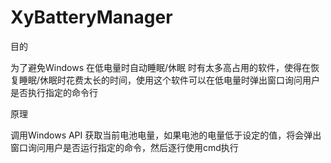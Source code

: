 # XyBatteryManager
目的

为了避免Windows 在低电量时自动睡眠/休眠 时有太多高占用的软件，使得在恢复睡眠/休眠时花费太长的时间，使用这个软件可以在低电量时弹出窗口询问用户是否执行指定的命令行

原理

调用Windows API 获取当前电池电量，如果电池的电量低于设定的值，将会弹出窗口询问用户是否运行指定的命令，然后逐行使用cmd执行
